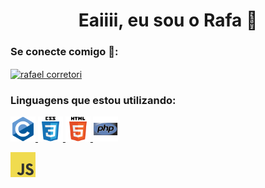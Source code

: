 <h1 align="center">Eaiiii, eu sou o Rafa 👾</h1>
<h3 align="left">Se conecte comigo 🔌:</h3>
<p align="left">
<a href="https://linkedin.com/in/rafael corretori" target="blank"><img align="center" src="https://raw.githubusercontent.com/rahuldkjain/github-profile-readme-generator/master/src/images/icons/Social/linked-in-alt.svg" alt="rafael corretori" height="30" width="40" /></a>
</p>

<h3 align="left">Linguagens que estou utilizando:</h3>
<p align="left"> <a href="https://www.cprogramming.com/" target="_blank" rel="noreferrer"> <img src="https://raw.githubusercontent.com/devicons/devicon/master/icons/c/c-original.svg" alt="c" width="40" height="40"/> </a> <a href="https://www.w3schools.com/css/" target="_blank" rel="noreferrer"> <img src="https://raw.githubusercontent.com/devicons/devicon/master/icons/css3/css3-original-wordmark.svg" alt="css3" width="40" height="40"/> </a> <a href="https://www.w3.org/html/" target="_blank" rel="noreferrer"> <img src="https://raw.githubusercontent.com/devicons/devicon/master/icons/html5/html5-original-wordmark.svg" alt="html5" width="40" height="40"/> </a> </a> <a href="https://www.php.net" target="_blank" rel="noreferrer"> <img src="https://raw.githubusercontent.com/devicons/devicon/master/icons/php/php-original.svg" alt="php" width="40" height="40"/> </a> </p>
<a href="https://www.javascript.com/" target="_blank" rel="noreferrer"> <img src="https://raw.githubusercontent.com/voodootikigod/logo.js/master/js.png" alt="js" width="40" height="40"/> </a> 


